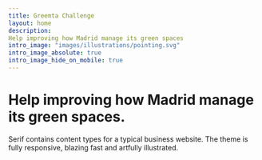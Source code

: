 ```yaml
---
title: Greemta Challenge
layout: home
description: 
Help improving how Madrid manage its green spaces
intro_image: "images/illustrations/pointing.svg"
intro_image_absolute: true
intro_image_hide_on_mobile: true
---
```


# Help improving how Madrid manage its green spaces.

Serif contains content types for a typical business website. The theme is fully responsive, blazing fast and artfully illustrated.
